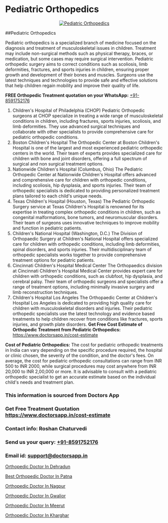 # Pediatric Orthopedics

<p align="center">
  <a href="https://doctorsapp.in">
    <img src="https://i.ibb.co/tqM3hNg/sqdqdqsddsa.png" alt="Pediatric Orthopedics">
  </a>
</p>
##Pediatric Orthopedics

Pediatric orthopedics is a specialized branch of medicine focused on the diagnosis and treatment of musculoskeletal issues in children. Treatment may include non-surgical methods such as physical therapy, braces, or medication, but some cases may require surgical intervention. Pediatric orthopedic surgery aims to correct conditions such as scoliosis, limb deformities, fractures, and sports injuries in children, ensuring proper growth and development of their bones and muscles. Surgeons use the latest techniques and technologies to provide safe and effective solutions that help children regain mobility and improve their quality of life.

**FREE Orthopedic Treatment quotation on your WhatsApp:**  [+91-8591752176](https://api.whatsapp.com/send?phone=8591752176)

1) Children's Hospital of Philadelphia (CHOP)   Pediatric Orthopedic surgeons at CHOP specialize in treating a wide range of musculoskeletal conditions in children, including fractures, sports injuries, scoliosis, and limb deformities. They use advanced surgical techniques and collaborate with other specialists to provide comprehensive care for pediatric orthopedic conditions.
2) Boston Children's Hospital   The Orthopedic Center at Boston Children's Hospital is one of the largest and most experienced pediatric orthopedic centers in the world. Their team of experts provides specialized care for children with bone and joint disorders, offering a full spectrum of surgical and non surgical treatment options.
3) Nationwide Children's Hospital (Columbus, Ohio)   The Pediatric Orthopedic Center at Nationwide Children's Hospital offers advanced and comprehensive care for children with orthopedic conditions, including scoliosis, hip dysplasia, and sports injuries. Their team of orthopedic specialists is dedicated to providing personalized treatment plans tailored to each child's unique needs.
4) Texas Children's Hospital (Houston, Texas)   The Pediatric Orthopedic Surgery service at Texas Children's Hospital is renowned for its expertise in treating complex orthopedic conditions in children, such as congenital malformations, bone tumors, and neuromuscular disorders. Their team of surgeons uses innovative techniques to improve mobility and function in pediatric patients.
5) Children's National Hospital (Washington, D.C.)   The Division of Orthopaedic Surgery at Children's National Hospital offers specialized care for children with orthopedic conditions, including limb deformities, spinal disorders, and sports injuries. Their multidisciplinary team of orthopedic specialists works together to provide comprehensive treatment options for pediatric patients.
6) Cincinnati Children's Hospital Medical Center   The Orthopaedics division at Cincinnati Children's Hospital Medical Center provides expert care for children with orthopedic conditions, such as clubfoot, hip dysplasia, and cerebral palsy. Their team of orthopedic surgeons and specialists offer a range of treatment options, including minimally invasive surgery and limb reconstruction techniques.
7) Children's Hospital Los Angeles   The Orthopaedic Center at Children's Hospital Los Angeles is dedicated to providing high quality care for children with musculoskeletal disorders and injuries. Their pediatric orthopedic specialists use the latest technology and evidence based treatments to help children recover from conditions like fractures, sports injuries, and growth plate disorders.
**Get Free Cost Estimate of Orthopedic Treatment from Pediatric Orthopedics:** https://www.doctorsapp.in/cost-estimate

**Cost of Pediatric Orthopedics:**
The cost for pediatric orthopedic treatments in India can vary depending on the specific procedure required, the hospital or clinic chosen, the severity of the condition, and the doctor's fees. On average, the cost for pediatric orthopedic consultations can range from INR 500 to INR 2000, while surgical procedures may cost anywhere from INR 20,000 to INR 2,00,000 or more. It is advisable to consult with a pediatric orthopedic specialist to get an accurate estimate based on the individual child's needs and treatment plan.

### This information is sourced from Doctors App 
### Get Free Treatment Quotation https://www.doctorsapp.in/cost-estimate
### Contact info: Roshan Chaturvedi 
### Send us your query: [+91-8591752176](https://api.whatsapp.com/send?phone=8591752176) 
### Email id: support@doctorsapp.in

[Orthopedic Doctor In Dehradun](https://www.linkedin.com/pulse/orthopedic-doctor-dehradun-acl-tear-treatment-ntkfe?trackingId=bzAjYQXTU5Cm7TZUdiZssA%3D%3D&lipi=urn%3Ali%3Apage%3Ad_flagship3_company_admin%3BxUBWLKzDRA2fVBqJ%2Fp%2FTnw%3D%3D)

[Best Orthopedic Doctor In Patna](https://www.linkedin.com/pulse/best-orthopedic-doctor-patna-doctorsapp-chittagong-hiwte?trackingId=09ItkcHbLtJ1qnKSBpsf4w%3D%3D&lipi=urn%3Ali%3Apage%3Ad_flagship3_company_admin%3BddPc4oDaSTuh6mJcYb9fAg%3D%3D)

[Orthopedic Doctor In Nagpur](https://medium.com/@vimalrana22/orthopedic-doctor-in-nagpur-fb86f7f294aa)

[Orthopedic Doctor In Gwalior](https://medium.com/@vimalrana22/orthopedic-doctor-in-gwalior-db56315fa585)

[Orthopedic Doctor In Meerut](https://doctors-apps.github.io/doctorsapp/orthopedic-doctor-in-meerut)

[Orthopedic Doctor In Kharghar](https://doctors-apps.github.io/doctorsapp/orthopedic-doctor-in-kharghar)

